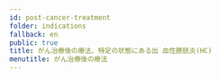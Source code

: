 ```yaml
---
id: post-cancer-treatment
folder: indications
fallback: en
public: true
title: がん治療後の療法、特定の状態にある出 血性膀胱炎(HC)
menutitle: がん治療後の療法
---
```

